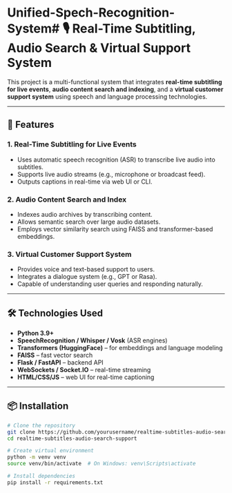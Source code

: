 # Unified-Spech-Recognition-System# 🎙️ Real-Time Subtitling, Audio Search & Virtual Support System

This project is a multi-functional system that integrates **real-time subtitling for live events**, **audio content search and indexing**, and a **virtual customer support system** using speech and language processing technologies.

---

## 🚀 Features

### 1. Real-Time Subtitling for Live Events
- Uses automatic speech recognition (ASR) to transcribe live audio into subtitles.
- Supports live audio streams (e.g., microphone or broadcast feed).
- Outputs captions in real-time via web UI or CLI.

### 2. Audio Content Search and Index
- Indexes audio archives by transcribing content.
- Allows semantic search over large audio datasets.
- Employs vector similarity search using FAISS and transformer-based embeddings.

### 3. Virtual Customer Support System
- Provides voice and text-based support to users.
- Integrates a dialogue system (e.g., GPT or Rasa).
- Capable of understanding user queries and responding naturally.

---

## 🛠️ Technologies Used

- **Python 3.9+**
- **SpeechRecognition / Whisper / Vosk** (ASR engines)
- **Transformers (HuggingFace)** – for embeddings and language modeling
- **FAISS** – fast vector search
- **Flask / FastAPI** – backend API
- **WebSockets / Socket.IO** – real-time streaming
- **HTML/CSS/JS** – web UI for real-time captioning

---

## 📦 Installation

```bash
# Clone the repository
git clone https://github.com/yourusername/realtime-subtitles-audio-search-support.git
cd realtime-subtitles-audio-search-support

# Create virtual environment
python -m venv venv
source venv/bin/activate  # On Windows: venv\Scripts\activate

# Install dependencies
pip install -r requirements.txt

